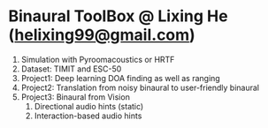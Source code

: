 # Binaural ToolBox @ Lixing He (helixing99@gmail.com)

1. Simulation with Pyroomacoustics or HRTF
2. Dataset: TIMIT and ESC-50
3. Project1: Deep learning DOA finding as well as ranging
4. Project2: Translation from noisy binaural to user-friendly binaural
5. Project3: Binaural from Vision 
    1) Directional audio hints (static)
    2) Interaction-based audio hints